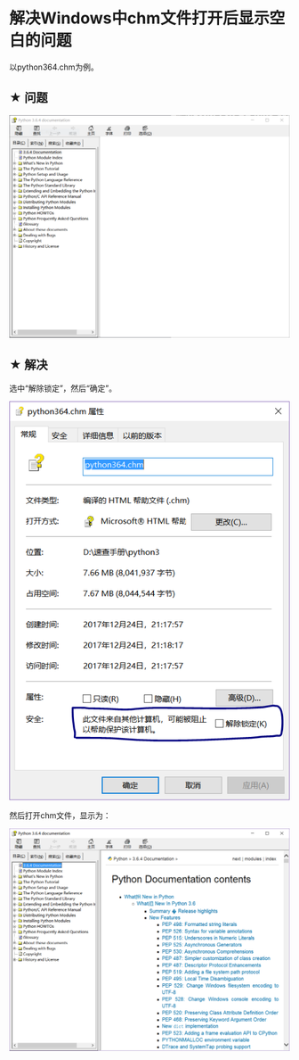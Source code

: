 # 解决Windows中chm文件打开后显示空白的问题

以python364.chm为例。

## **&#9733; 问题**

![](images/chm_empty.png)


## **&#9733; 解决**

选中“解除锁定”，然后“确定”。

![](images/release_lock.png)

然后打开chm文件，显示为：

![](images/chm_ok.png)